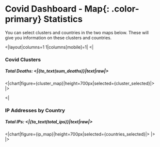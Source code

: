 # Covid Dashboard - **Map**{: .color-primary} Statistics

You can select clusters and countries in the two maps below. These will give you information on these clusters and countries. 

<|layout|columns=1 1|columns[mobile]=1|
<|
### Covid Clusters
##### Total Deaths: <|{to_text(sum_deaths)}|text|raw|>
<|chart|figure={cluster_map}|height=700px|selected={cluster_selected}|>
|>

<|
### IP Addresses by Country
##### Total IPs: <|{to_text(total_ips)}|text|raw|>
<|chart|figure={ip_map}|height=700px|selected={countries_selected}|>
|>
|>


[//]: <> (This is a Markdown comment, here is how you can create the same map with Taipy:)
[//]: <> (<|{data_province_displayed}|chart|type=scattermapbox|lat=Latitude|lon=Longitude|marker={marker_map}|layout={layout_map}|text=Text|mode=markers|height=800px|options={options}|>)
